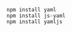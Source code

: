 
```
npm install yaml
npm install js-yaml
npm install yamljs
```

<!-- vim: set autoindent expandtab sw=4 syntax=markdown: -->
